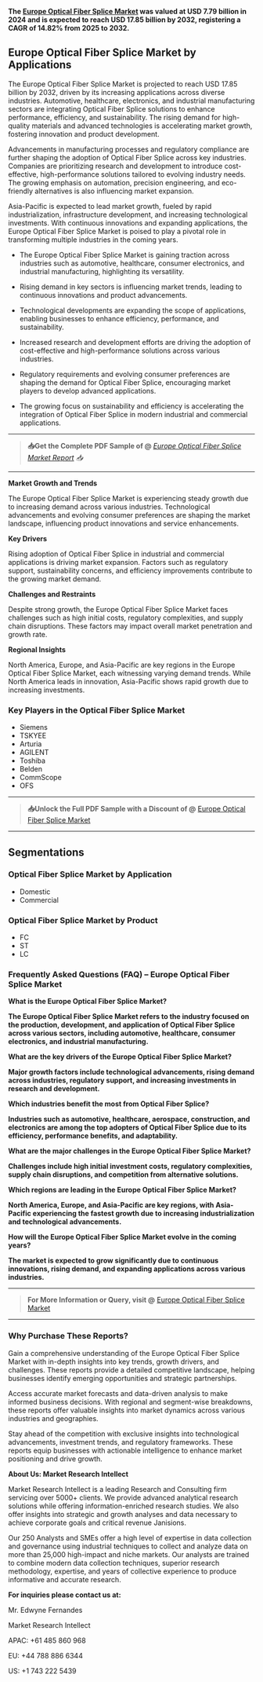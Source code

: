 <p><strong>The <a href="https://www.marketresearchintellect.com/download-sample/?rid=539795&amp;utm_source=Pulse-April-Europe&amp;utm_medium=852">Europe Optical Fiber Splice Market</a> was valued at USD 7.79 billion in 2024 and is expected to reach USD 17.85 billion by 2032, registering a CAGR of 14.82% from 2025 to 2032.</strong></p><h2>Europe Optical Fiber Splice Market by Applications&nbsp;</h2><p><p>The Europe Optical Fiber Splice Market is projected to reach USD 17.85 billion by 2032, driven by its increasing applications across diverse industries. Automotive, healthcare, electronics, and industrial manufacturing sectors are integrating Optical Fiber Splice solutions to enhance performance, efficiency, and sustainability. The rising demand for high-quality materials and advanced technologies is accelerating market growth, fostering innovation and product development.</p><p>Advancements in manufacturing processes and regulatory compliance are further shaping the adoption of Optical Fiber Splice across key industries. Companies are prioritizing research and development to introduce cost-effective, high-performance solutions tailored to evolving industry needs. The growing emphasis on automation, precision engineering, and eco-friendly alternatives is also influencing market expansion.</p><p>Asia-Pacific is expected to lead market growth, fueled by rapid industrialization, infrastructure development, and increasing technological investments. With continuous innovations and expanding applications, the Europe Optical Fiber Splice Market is poised to play a pivotal role in transforming multiple industries in the coming years.</p></p><ul><li><p>The Europe Optical Fiber Splice Market is gaining traction across industries such as automotive, healthcare, consumer electronics, and industrial manufacturing, highlighting its versatility.</p></li><li><p>Rising demand in key sectors is influencing market trends, leading to continuous innovations and product advancements.</p></li><li><p>Technological developments are expanding the scope of applications, enabling businesses to enhance efficiency, performance, and sustainability.</p></li><li><p>Increased research and development efforts are driving the adoption of cost-effective and high-performance solutions across various industries.</p></li><li><p>Regulatory requirements and evolving consumer preferences are shaping the demand for Optical Fiber Splice, encouraging market players to develop advanced applications.</p></li><li><p>The growing focus on sustainability and efficiency is accelerating the integration of Optical Fiber Splice in modern industrial and commercial applications.</p></li></ul><hr /><blockquote><p><strong><span class="font-[700]">📥Get the Complete PDF Sample of @ </span></strong><em><span class="font-[700]"><a href="https://www.marketresearchintellect.com/download-sample/?rid=539795&amp;utm_source=Pulse-April-Europe&amp;utm_medium=852" target="_blank" data-tracking-control-name="article-ssr-frontend-pulse_little-text-block" data-tracking-will-navigate="" data-test-link="">Europe Optical Fiber Splice Market Report</a>&nbsp;📥</span></em></p></blockquote><hr /><p class="" data-start="77" data-end="360"><strong data-start="77" data-end="105">Market Growth and Trends</strong></p><p class="" data-start="77" data-end="360">The Europe Optical Fiber Splice Market is experiencing steady growth due to increasing demand across various industries. Technological advancements and evolving consumer preferences are shaping the market landscape, influencing product innovations and service enhancements.</p><p class="" data-start="362" data-end="606"><strong data-start="362" data-end="377">Key Drivers</strong></p><p class="" data-start="362" data-end="606">Rising adoption of Optical Fiber Splice in industrial and commercial applications is driving market expansion. Factors such as regulatory support, sustainability concerns, and efficiency improvements contribute to the growing market demand.</p><p class="" data-start="608" data-end="849"><strong data-start="608" data-end="637">Challenges and Restraints</strong></p><p class="" data-start="608" data-end="849">Despite strong growth, the Europe Optical Fiber Splice Market faces challenges such as high initial costs, regulatory complexities, and supply chain disruptions. These factors may impact overall market penetration and growth rate.</p><p class="" data-start="851" data-end="1095"><strong data-start="851" data-end="872">Regional Insights</strong></p><p class="" data-start="851" data-end="1095">North America, Europe, and Asia-Pacific are key regions in the Europe Optical Fiber Splice Market, each witnessing varying demand trends. While North America leads in innovation, Asia-Pacific shows rapid growth due to increasing investments.</p><p><h3>Key Players in the Optical Fiber Splice Market </h3><ul><li>Siemens</li><li>TSKYEE</li><li>Arturia</li><li>AGILENT</li><li>Toshiba</li><li>Belden</li><li>CommScope</li><li>OFS</li></ul></p><hr /><blockquote><p><strong>📥Unlock the Full PDF Sample with a Discount of @</strong> <a href="https://www.marketresearchintellect.com/ask-for-discount/?rid=539795&amp;utm_source=Pulse-April-Europe&amp;utm_medium=852">Europe Optical Fiber Splice Market</a></p></blockquote><hr /><p><h2>Segmentations</h2><h3>Optical Fiber Splice Market by Application</h3><ul><li>Domestic</li><li>Commercial</li></ul><h3>Optical Fiber Splice Market by Product</h3><ul><li>FC</li><li>ST</li><li>LC</li></ul></p><h3><strong>Frequently Asked Questions (FAQ) &ndash; Europe Optical Fiber Splice Market</strong></h3><p><strong>What is the Europe Optical Fiber Splice Market?</strong></p><p><strong>The Europe Optical Fiber Splice Market refers to the industry focused on the production, development, and application of Optical Fiber Splice across various sectors, including automotive, healthcare, consumer electronics, and industrial manufacturing.</strong></p><p><strong>What are the key drivers of the Europe Optical Fiber Splice Market?</strong></p><p><strong>Major growth factors include technological advancements, rising demand across industries, regulatory support, and increasing investments in research and development.</strong></p><p><strong>Which industries benefit the most from Optical Fiber Splice?</strong></p><p><strong>Industries such as automotive, healthcare, aerospace, construction, and electronics are among the top adopters of Optical Fiber Splice due to its efficiency, performance benefits, and adaptability.</strong></p><p><strong>What are the major challenges in the Europe Optical Fiber Splice Market?</strong></p><p><strong>Challenges include high initial investment costs, regulatory complexities, supply chain disruptions, and competition from alternative solutions.</strong></p><p><strong>Which regions are leading in the Europe Optical Fiber Splice Market?</strong></p><p><strong>North America, Europe, and Asia-Pacific are key regions, with Asia-Pacific experiencing the fastest growth due to increasing industrialization and technological advancements.</strong></p><p><strong>How will the Europe Optical Fiber Splice Market evolve in the coming years?</strong></p><p><strong>The market is expected to grow significantly due to continuous innovations, rising demand, and expanding applications across various industries.</strong></p><hr /><blockquote><p><span class="font-[700]"><strong>For More Information or Query, visit&nbsp;@</strong>&nbsp;</span><span class="font-[700]"><a href="https://www.marketresearchintellect.com/product/optical-fiber-splice-market-size-forecast/?utm_source=Linkedin&utm_medium=852" target="_blank" data-tracking-control-name="article-ssr-frontend-pulse_little-text-block" data-tracking-will-navigate="" data-test-link="">Europe Optical Fiber Splice Market</a></span></p></blockquote><hr /><h3><strong data-start="0" data-end="31">Why Purchase These Reports?</strong></h3><p class="" data-start="35" data-end="297">Gain a comprehensive understanding of the Europe Optical Fiber Splice Market with in-depth insights into key trends, growth drivers, and challenges. These reports provide a detailed competitive landscape, helping businesses identify emerging opportunities and strategic partnerships.</p><p class="" data-start="299" data-end="540">Access accurate market forecasts and data-driven analysis to make informed business decisions. With regional and segment-wise breakdowns, these reports offer valuable insights into market dynamics across various industries and geographies.</p><p class="" data-start="542" data-end="784">Stay ahead of the competition with exclusive insights into technological advancements, investment trends, and regulatory frameworks. These reports equip businesses with actionable intelligence to enhance market positioning and drive growth.</p><p><strong><span class="font-[700]">About Us: Market Research Intellect</span></strong></p><p><span class="">Market Research Intellect is a leading Research and Consulting firm servicing over 5000+ clients. We provide advanced analytical research solutions while offering information-enriched research studies.&nbsp;</span>We also offer insights into strategic and growth analyses and data necessary to achieve corporate goals and critical revenue Janisions.</p><p><span class="">Our 250 Analysts and SMEs offer a high level of expertise in data collection and governance using industrial techniques to collect and analyze data on more than 25,000 high-impact and niche markets. Our analysts are trained to combine modern data collection techniques, superior research methodology, expertise, and years of collective experience to produce informative and accurate research.</span></p><p><strong>For inquiries please contact us at:</strong></p><p>Mr. Edwyne Fernandes</p><p>Market Research Intellect</p><p>APAC: +61 485 860 968</p><p>EU: +44 788 886 6344</p><p>US: +1 743 222 5439</p>